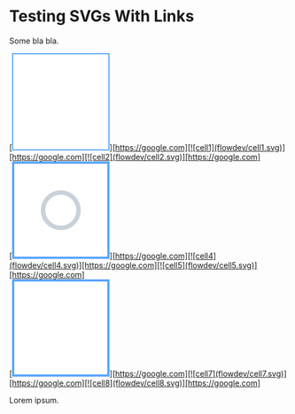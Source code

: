 # Testing SVGs With Links

Some bla bla.

[![cell0](flowdev/cell0.svg)][https://google.com][![cell1](flowdev/cell1.svg)][https://google.com][![cell2](flowdev/cell2.svg)][https://google.com]<br/>
[![cell3](flowdev/cell3.svg)][https://google.com][![cell4](flowdev/cell4.svg)][https://google.com][![cell5](flowdev/cell5.svg)][https://google.com]<br/>
[![cell6](flowdev/cell6.svg)][https://google.com][![cell7](flowdev/cell7.svg)][https://google.com][![cell8](flowdev/cell8.svg)][https://google.com]

Lorem ipsum.
